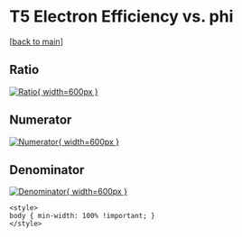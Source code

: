 # T5 Electron Efficiency vs. phi

[[back to main](./)]



## Ratio

[![Ratio](../mtv/var/T5_11_eff_phi.png){ width=600px }](../mtv/var/T5_11_eff_phi.pdf)

## Numerator

[![Numerator](../mtv/num/T5_11_eff_phi_num0.png){ width=600px }](../mtv/num/T5_11_eff_phi_num0.pdf)

## Denominator

[![Denominator](../mtv/den/T5_11_eff_phi_den.png){ width=600px }](../mtv/den/T5_11_eff_phi_den.pdf)


``` {=html}
<style>
body { min-width: 100% !important; }
</style>
```
